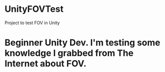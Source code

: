 # UnityFOVTest
Project to test FOV in Unity

# Beginner Unity Dev. I'm testing some knowledge I grabbed from The Internet about FOV.
